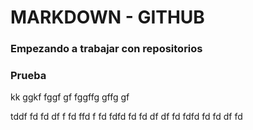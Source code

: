 # MARKDOWN - GITHUB
### Empezando a trabajar con repositorios
### Prueba
kk
ggkf
fggf
gf
fggffg
gffg
gf

tddf
fd
fd
df
f
fd
ffd
f
fd
fdfd
fd
fd
df
df
fd
fdfd
fd
fd
df
fd